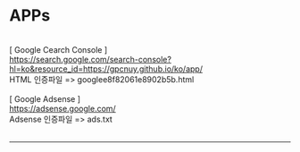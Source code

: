 # APPs
<br>[ Google Cearch Console ]
<br>https://search.google.com/search-console?hl=ko&resource_id=https://gpcnuy.github.io/ko/app/
<br>HTML 인증파일 => googlee8f82061e8902b5b.html
<br>
<br>[ Google Adsense ]
<br>https://adsense.google.com/
<br>Adsense 인증파일 => ads.txt
<br>
<br><hr>
